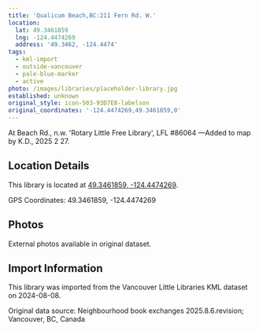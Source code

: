 ```yaml
---
title: 'Qualicum Beach,BC:211 Fern Rd. W.'
location:
  lat: 49.3461859
  lng: -124.4474269
  address: '49.3462, -124.4474'
tags:
  - kml-import
  - outside-vancouver
  - pale-blue-marker
  - active
photo: /images/libraries/placeholder-library.jpg
established: unknown
original_style: icon-503-93D7E8-labelson
original_coordinates: '-124.4474269,49.3461859,0'
---
```

At Beach Rd., n.w. 'Rotary Little Free Library', LFL #86064
—Added to map by K.D., 2025 2 27.

## Location Details

This library is located at [49.3461859, -124.4474269](https://www.google.com/maps?q=49.3461859,-124.4474269).

GPS Coordinates: 49.3461859, -124.4474269

## Photos

External photos available in original dataset.

## Import Information

This library was imported from the Vancouver Little Libraries KML dataset on 2024-08-08.

Original data source: Neighbourhood book exchanges 2025.8.6.revision; Vancouver, BC, Canada
